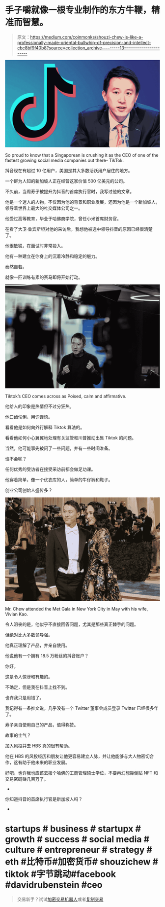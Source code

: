 # 手子嚼就像一根专业制作的东方牛鞭，精准而智慧。

> 原文：<https://medium.com/coinmonks/shouzi-chew-is-like-a-professionally-made-oriental-bullwhip-of-precision-and-intellect-cbc8bf9f40b8?source=collection_archive---------13----------------------->

![](img/fcd96b2c21c03a457ce7c51612ae46d1.png)

So proud to know that a Singaporean is crushing it as the CEO of one of the fastest growing social media companies out there- TikTok.

抖音现在有超过 10 亿用户，美国是其大多数活跃用户居住的地方。

一个鲜为人知的新加坡人正在经营这家价值 500 亿美元的公司。

不久前，当周寿子被提升为抖音的首席执行官时，我写过他的文章。

他是一个迷人的人物，不仅因为他的背景和职业发展，还因为他是一个新加坡人，领导着世界上最大的社交媒体公司之一。

他受过高等教育，毕业于哈佛商学院，曾任小米首席财务官。

在看了大卫·鲁宾斯坦对他的采访后，我想他被选中领导抖音的原因已经很清楚了。

他很敏锐，在面试时非常投入。

他有一种建立在你身上的沉着冷静和稳定的魅力。

泰然自若。

就像一匹训练有素的赛马即将开始行动。

![](img/770b436966eea3597d31c90a15466e62.png)

Tiktok’s CEO comes across as Poised, calm and affirmative.

他给人的印象是热情但不过分狂热。

他口齿伶俐，用词谨慎。

看看他是如何向外行解释 Tiktok 算法的。

看看他如何小心翼翼地处理有关监管和川普推动出售 Tiktok 的问题。

当然，他可能事先被问了一些问题，并有一些时间准备。

谁不会呢？

任何优秀的受访者在接受采访前都会做足功课。

他穿着简单，像一个优衣库的人，简单的牛仔裤和鞋子。

创业公司创始人盛传多？

![](img/438b51c85a316731ead265046ddbf4d4.png)

Mr. Chew attended the Met Gala in New York City in May with his wife, Vivian Kao.

令人沮丧的是，他似乎不直接回答问题，尤其是那些真正棘手的问题。

但绝对比大多数领导强。

他真正理解了产品，并亲自使用。

他说他有一个拥有 18.5 万粉丝的抖音账户？

你好。

这是令人惊讶和有趣的。

不确定，但是我在抖音上找不到。

也许我只是用错了。

我记得有一条推文说，几乎没有一个 Twitter 董事会成员登录 Twitter 已经很多年了。

寿子亲自使用自己的产品，值得称赞。

故事的士气？

加入风投并去 HBS 真的很有帮助。

他在 HBS 的风投经历和朋友让他更容易建立人脉，并让他能够与大人物密切合作，这有助于他未来的职业发展。

好吧，也许我也应该去报个哈佛的工商管理硕士学位，不要再幻想靠倒贴 NFT 和交易密码赚几百万了。

-

你知道抖音的首席执行官是新加坡人吗？

-

# startups # business # startupx # growth # success # social media # culture # entrepreneur # strategy # eth #比特币#加密货币# shouzichew # tiktok #字节跳动#facebook #davidrubenstein #ceo

> 交易新手？试试[加密交易机器人](/coinmonks/crypto-trading-bot-c2ffce8acb2a)或者[复制交易](/coinmonks/top-10-crypto-copy-trading-platforms-for-beginners-d0c37c7d698c)